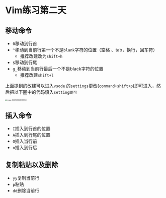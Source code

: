# Vim练习第二天

## 移动命令

- `0`移动到行首
- `^`移动到当前行第一个不是`blank`字符的位置（空格 、tab，换行，回车符）
  - 推荐改建改为`shift+h`
- `$`移动到行尾
- `g_`移动到当前行最后一个不是black字符的位置
  - 推荐改建`shift+l`

上面提到的改建可以进入`vsode` 的`settings`更改(`command+shift+p`)即可进入，然后把以下圈中的代码填入`setting即可`

<img src="/Users/sudongyu/Library/Application Support/typora-user-images/image-20220603213738356.png" alt="image-20220603213738356" style="zoom:33%;" />

## 插入命令

- `I`插入到行首的位置
- `A`插入到行尾的位置
- `O`插入当行前
- `o`插入到行后

## 复制粘贴以及删除

- `yy`复制当前行
- `p`粘贴
- `dd`删除当前行

